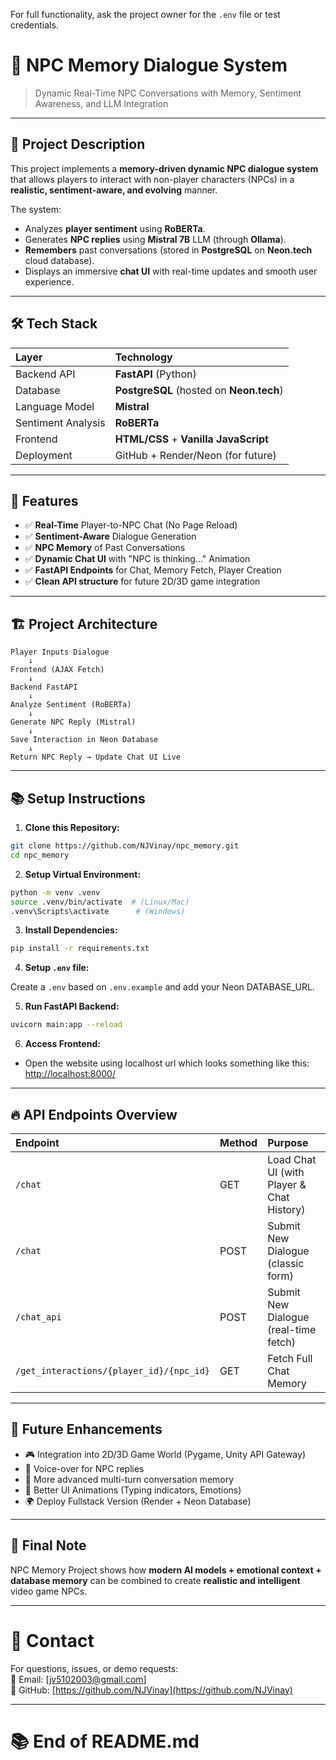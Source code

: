 For full functionality, ask the project owner for the `.env` file or test credentials.


# 🧠 NPC Memory Dialogue System

> Dynamic Real-Time NPC Conversations with Memory, Sentiment Awareness, and LLM Integration

---

## 🚀 Project Description

This project implements a **memory-driven dynamic NPC dialogue system** that allows players to interact with non-player characters (NPCs) in a **realistic, sentiment-aware, and evolving** manner.

The system:
- Analyzes **player sentiment** using **RoBERTa**.
- Generates **NPC replies** using **Mistral 7B** LLM (through **Ollama**).
- **Remembers** past conversations (stored in **PostgreSQL** on **Neon.tech** cloud database).
- Displays an immersive **chat UI** with real-time updates and smooth user experience.

---

## 🛠️ Tech Stack

| Layer | Technology |
|:---|:---|
| Backend API | **FastAPI** (Python) |
| Database | **PostgreSQL** (hosted on **Neon.tech**) |
| Language Model | **Mistral** |
| Sentiment Analysis | **RoBERTa** |
| Frontend | **HTML/CSS** + **Vanilla JavaScript** |
| Deployment | GitHub + Render/Neon (for future) |

---

## 📜 Features

- ✅ **Real-Time** Player-to-NPC Chat (No Page Reload)
- ✅ **Sentiment-Aware** Dialogue Generation
- ✅ **NPC Memory** of Past Conversations
- ✅ **Dynamic Chat UI** with "NPC is thinking..." Animation
- ✅ **FastAPI Endpoints** for Chat, Memory Fetch, Player Creation
- ✅ **Clean API structure** for future 2D/3D game integration

---

## 🏗️ Project Architecture

```
Player Inputs Dialogue
    ↓
Frontend (AJAX Fetch)
    ↓
Backend FastAPI
    ↓
Analyze Sentiment (RoBERTa)
    ↓
Generate NPC Reply (Mistral)
    ↓
Save Interaction in Neon Database
    ↓
Return NPC Reply → Update Chat UI Live
```

---

## 📚 Setup Instructions

1. **Clone this Repository:**

```bash
git clone https://github.com/NJVinay/npc_memory.git
cd npc_memory
```

2. **Setup Virtual Environment:**

```bash
python -m venv .venv
source .venv/bin/activate  # (Linux/Mac)
.venv\Scripts\activate      # (Windows)
```

3. **Install Dependencies:**

```bash
pip install -r requirements.txt
```

4. **Setup `.env` file:**

Create a `.env` based on `.env.example` and add your Neon DATABASE_URL.


5. **Run FastAPI Backend:**

```bash
uvicorn main:app --reload
```

6. **Access Frontend:**
- Open the website using localhost url which looks something like this: [http://localhost:8000/](http://localhost:8000/)  

---

## 🔥 API Endpoints Overview

| Endpoint | Method | Purpose |
|:---|:---|:---|
| `/chat` | GET | Load Chat UI (with Player & Chat History) |
| `/chat` | POST | Submit New Dialogue (classic form) |
| `/chat_api` | POST | Submit New Dialogue (real-time fetch) |
| `/get_interactions/{player_id}/{npc_id}` | GET | Fetch Full Chat Memory |

---

## 🎯 Future Enhancements

- 🎮 Integration into 2D/3D Game World (Pygame, Unity API Gateway)
- 🎤 Voice-over for NPC replies
- 💬 More advanced multi-turn conversation memory
- 🎨 Better UI Animations (Typing indicators, Emotions)
- 🌍 Deploy Fullstack Version (Render + Neon Database)

---

## 📢 Final Note

NPC Memory Project shows how **modern AI models + emotional context + database memory** can be combined to create **realistic and intelligent** video game NPCs.

---

# 🧠 Contact

For questions, issues, or demo requests:  
📧 Email: [jv5102003@gmail.com]  
🔗 GitHub: [https://github.com/NJVinay](https://github.com/NJVinay)

---

# 📚 End of README.md
